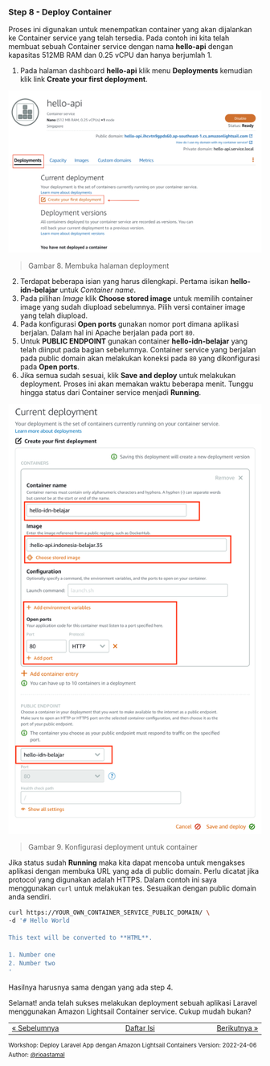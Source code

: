 
### <a name="step-8"></a>Step 8 - Deploy Container

Proses ini digunakan untuk menempatkan container yang akan dijalankan ke Container service yang telah tersedia. Pada contoh ini kita telah membuat sebuah Container service dengan nama **hello-api** dengan kapasitas 512MB RAM dan 0.25 vCPU dan hanya berjumlah 1.

1. Pada halaman dashboard **hello-api** klik menu **Deployments** kemudian klik link **Create your first deployment**.

[![Lightsail Create Deployment](https://raw.githubusercontent.com/rioastamal-examples/assets/main/workshop-amazon-lightsail-containers/lab-deploy-nodejs-app/images/lightsail-hello-api-deployments-menu.png)](https://raw.githubusercontent.com/rioastamal-examples/assets/main/workshop-amazon-lightsail-containers/lab-deploy-nodejs-app/images/lightsail-hello-api-deployments-menu.png)

> Gambar 8. Membuka halaman deployment

2. Terdapat beberapa isian yang harus dilengkapi. Pertama isikan **hello-idn-belajar** untuk _Container name_. 
3. Pada pilihan _Image_ klik **Choose stored image** untuk memilih container image yang sudah diupload sebelumnya. Pilih versi container image yang telah diupload.
4. Pada konfigurasi **Open ports** gunakan nomor port dimana aplikasi berjalan. Dalam hal ini Apache berjalan pada port `80`.
5. Untuk **PUBLIC ENDPOINT** gunakan container **hello-idn-belajar** yang telah diinput pada bagian sebelumnya. Container service yang berjalan pada public domain akan melakukan koneksi pada `80` yang dikonfigurasi pada **Open ports**.
6. Jika semua sudah sesuai, klik **Save and deploy** untuk melakukan deployment. Proses ini akan memakan waktu beberapa menit. Tunggu hingga status dari Container service menjadi **Running**.

[![Lightsail Configure Deployment](https://raw.githubusercontent.com/rioastamal-examples/assets/main/workshop-amazon-lightsail-containers/lab-laravel-app/images/lightsail-hello-api-configure-deployment.png)](https://raw.githubusercontent.com/rioastamal-examples/assets/main/workshop-amazon-lightsail-containers/lab-laravel-app/images/lightsail-hello-api-configure-deployment.png)

> Gambar 9. Konfigurasi deployment untuk container

Jika status sudah **Running** maka kita dapat mencoba untuk mengakses aplikasi dengan membuka URL yang ada di public domain. Perlu dicatat jika protocol yang digunakan adalah HTTPS. Dalam contoh ini saya menggunakan `curl` untuk melakukan tes. Sesuaikan dengan public domain anda sendiri.

```sh
curl https://YOUR_OWN_CONTAINER_SERVICE_PUBLIC_DOMAIN/ \ 
-d '# Hello World

This text will be converted to **HTML**.

1. Number one
2. Number two
'
```

Hasilnya harusnya sama dengan yang ada step 4.

Selamat! anda telah sukses melakukan deployment sebuah aplikasi Laravel menggunakan Amazon Lightsail Container service. Cukup mudah bukan?


<table border="0" style="width: 100%; display: table;"><tr><td><a href="STEP-7.md">&laquo; Sebelumnya</td><td align="center"><a href="README.md">Daftar Isi</a></td><td align="right"><a href="STEP-9.md">Berikutnya &raquo;</a></td></tr></table>

<sup>Workshop: Deploy Laravel App dengan Amazon Lightsail Containers
Version: 2022-24-06  
Author: [@rioastamal](https://github.com/rioastamal)</sup>
